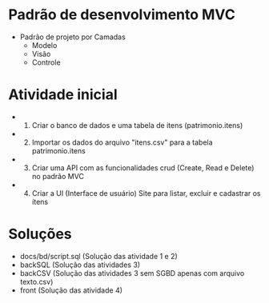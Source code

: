 # Padrão de desenvolvimento MVC
- Padrão de projeto por Camadas
	- Modelo
	- Visão
	- Controle
# Atividade inicial
- 1. Criar o banco de dados e uma tabela de itens (patrimonio.itens)
- 2. Importar os dados do arquivo "itens.csv" para a tabela patrimonio.itens
- 3. Criar uma API com as funcionalidades crud (Create, Read e Delete) no padrão MVC
- 4. Criar a UI (Interface de usuário) Site para listar, excluir e cadastrar os ítens

# Soluções
- docs/bd/script.sql (Solução das atividade 1 e 2)
- backSQL (Solução das atividades 3)
- backCSV (Solução das atividades 3 sem SGBD apenas com arquivo texto.csv)
- front (Solução das atividade 4)
